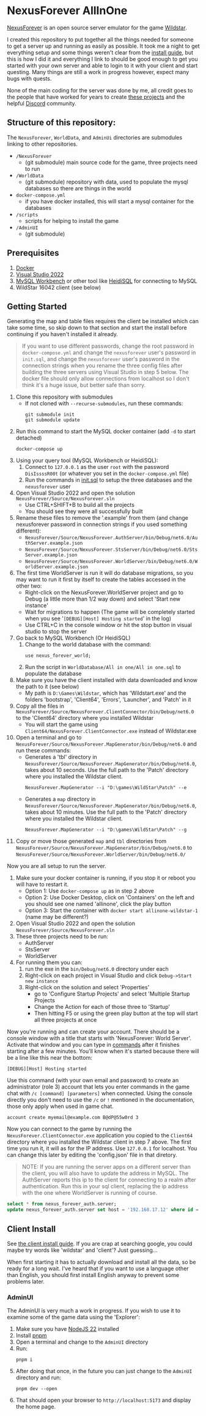 # NexusForever AllInOne

[NexusForever](https://www.emulator.ws/) is an open source server emulator
for the game [Wildstar](https://en.wikipedia.org/wiki/WildStar).

I created this repository to put together all the things needed for
someone to get a server up and running as easily as possible.  It took me a
night to get everything setup and some things weren't clear from the
[install guide](https://www.emulator.ws/installation/server-install-guide-windows),
but this is how I did it and everything I link to should be good enough
to get you started with your own server and able to login to it with
your client and start questing.  Many things are still a work in progress however,
expect many bugs with quests.

None of the main coding for the server was done by me, all credit goes to
the people that have worked for years to create [these projects](https://github.com/NexusForever)
and the helpful [Discord](https://discord.gg/nexusforever) community.

## Structure of this repository:

The `NexusForever`, `WorldData`, and `AdminUi` directories are submodules
linking to other repositories.

* `/NexusForever`
    * (git submodule) main source code for the game, three projects need to run
* `/WorldData`
    * (git submodule) repository with data, used to populate the mysql databases so there are things in the world
* `docker-compose.yml`
    * if you have docker installed, this will start a mysql container for the databases
* `/scripts`
    * scripts for helping to install the game
* `/AdminUI`
    * (git submodule)

## Prerequisites

1. [Docker](https://www.docker.com/)
2. [Visual Studio 2022](https://visualstudio.microsoft.com/vs/community/)
3. [MySQL Workbench](https://dev.mysql.com/downloads/workbench/) or other tool like [HeidiSQL](https://www.heidisql.com/) for connecting to MySQL
4. WildStar 16042 client (see below)

## Getting Started

Generating the map and table files requires the client be installed which can take some
time, so skip down to that section and start the install before continuing if you
haven't installed it already.

> If you want to use different passwords, change the root password in
`docker-compose.yml` and change the `nexusforever` user's password
in `init.sql`, and change the `nexusforever` user's password in the
connection strings when you rename the three config files after building
the three servers using Visual Studio in step 5 below.  The docker file
should only allow connections from localhost so I don't think it's a
huge issue, but better safe than sorry.

1. Clone this repository with submodules
    * If not cloned with `--recurse-submodules`, run these commands:
        ```
        git submodule init 
        git submodule update
        ```
2. Run this command to start the MySQL docker container (add `-d` to start detached)
    ```
    docker-compose up
    ```
3. Using your query tool (MySQL Workbench or HeidiSQL):
    1. Connect to `127.0.0.1` as the user `root` with the password `DisIssssR00t` (or whatever you set in the `docker-compose.yml` file)
    2. Run the commands in [init.sql](init.sql) to setup the three databases and the `nexusforever` user
4. Open Visual Studio 2022 and open the solution `NexusForever/Source/NexusForever.sln`
    * Use CTRL+SHIFT+B to build all the projects
    * You should see they were all successfully built
5. Rename these files to remove the '.example' from them (and change nexusforever password in connection strings if you used something different):
    * `NexusForever/Source/NexusForever.AuthServer/bin/Debug/net6.0/AuthServer.example.json`
    * `NexusForever/Source/NexusForever.StsServer/bin/Debug/net6.0/StsServer.example.json`
    * `NexusForever/Source/NexusForever.WorldServer/bin/Debug/net6.0/WorldServer.example.json`
6. The first time WorldServer is run it will do database migrations, so you may want to run it first by itself to create the tables accessed in the other two:
    * Right-click on the NexusForever.WorldServer project and go to Debug (a little more than 1/2 way down) and select 'Start new instance'
    * Wait for migrations to happen (The game will be completely started when you see '`[DEBUG][Host] Hosting started`' in the log)
    * Use CTRL+C in the console window or hit the stop button in visual studio to stop the server
7. Go back to MySQL Workbench (Or HeidiSQL) 
    1. Change to the world database with the command:
        ```
        use nexus_forever_world;
        ```
    2. Run the script in `WorldDatabase/All in one/All in one.sql` to populate the database
8. Make sure you have the client installed with data downloaded and know the path to it (see below)
    * My path is `D:\Games\Wildstar`, which has 'Wildstart.exe' and the folders 'bootstrap', 'Client64', 'Errors', 'Launcher', and 'Patch' in it
9. Copy all the files in `NexusForever/Source/NexusForever.ClientConnector/bin/Debug/net6.0` to the 'Client64' directory where you installed Wildstar
    * You will start the game using `Client64/NexusForever.ClientConnector.exe` instead of Wildstar.exe
10. Open a terminal and go to `NexusForever/Source/NexusForever.MapGenerator/bin/Debug/net6.0` and run these commands:
    * Generates a 'tbl' directory in `NexusForever/Source/NexusForever.MapGenerator/bin/Debug/net6.0`, takes about 10 seconds.  Use the full path to the 'Patch' directory where you installed the Wildstar client.
        ```
        NexusForever.MapGenerator --i "D:\games\WildStar\Patch" --e
        ```
    * Generates a `map` directory in `NexusForever/Source/NexusForever.MapGenerator/bin/Debug/net6.0`, takes about 10 minutes.   Use the full path to the 'Patch' directory where you installed the Wildstar client.
        ```
        NexusForever.MapGenerator --i "D:\games\WildStar\Patch" --g
        ```
11. Copy or move those generated `map` and `tbl` directories from `NexusForever/Source/NexusForever.MapGenerator/bin/Debug/net6.0` to `NexusForever/Source/NexusForever.WorldServer/bin/Debug/net6.0/`

Now you are all setup to run the server.  

1. Make sure your docker container is running, if you stop it or reboot you will have to restart it.
    * Option 1: Use `docker-compose up` as in step 2 above
    * Option 2: Use Docker Desktop, click on 'Containers' on the left and you should see one named 'allinone', click the play button
    * Option 3: Start the container with `docker start allinone-wildstar-1` (name may be different?)
2. Open Visual Studio 2022 and open the solution `NexusForever/Source/NexusForever.sln`
3. These three projects need to be run:
    * AuthServer
    * StsServer
    * WorldServer
4. For running them you can:
    1. run the exe in the `bin/Debug/net6.0` directory under each
    2. Right-click on each project in Visual Studio and click `Debug->Start new instance`
    3. Right-click on the solution and select 'Properties'
        * go to 'Configure Startup Projects' and select 'Multiple Startup Projects
        * Change the Action for each of those three to 'Startup'
        * Then hitting F5 or using the green play button at the top will start all three projects at once

Now you're running and can create your account.   There should be a console
window with a title that starts with 'NexusForever: World Server'.  Activate
that window and you can type in [commands](https://www.emulator.ws/documentation/command-documentation)
after it finishes starting after a few minutes.   You'll know when it's started
because there will be a line like this near the bottom:

    [DEBUG][Host] Hosting started

Use this command (with your own email and password) to create an administrator (role 3) account that lets you enter
commands in the game chat with `/c [command] [parameters]` when connected.   Using the console directly you don't need to 
use the `/c` or `!` mentioned in the documentation, those only apply when used in game chat.

    account create myemail@example.com B@dP@55w0rd 3

Now you can connect to the game by running the `NexusForever.ClientConnector.exe` application you copied
to the `Client64` directory where you installed the Wildstar client in step 7 above.  The first time you
run it, it will as for the IP address.  Use `127.0.0.1` for localhost.  You can change this later by
editing the 'config.json' file in that diretory.

> NOTE: If you are running the server apps on a different server than the client, you will also have
to update the address in MySQL.   The AuthServer reports this ip to the client for connecting to a realm
after authentication.   Run this in your sql client, replacing the ip address with the one where
WorldServer is running of course.

```sql
select * from nexus_forever_auth.server;
update nexus_forever_auth.server set host = '192.168.17.12' where id = 1;
```

## Client Install

See [the client install guide](https://www.emulator.ws/installation/server-install-guide-windows).  If you are
crap at searching google, you could maybe try words like 'wildstar' and 'client'?   Just guessing...

When first starting it has to actually download and install all the data, so be ready for a long wait.
I've heard that if you want to use a language other than English, you should first install English anyway
to prevent some problems later.

### AdminUI

The AdminUI is very much a work in progress.   If you wish to use it to examine some of the
game data using the 'Explorer':

1. Make sure you have [NodeJS 22](https://nodejs.org/en/download/package-manager) installed
2. Install [pnpm](https://pnpm.io/installation)
3. Open a terminal and change to the `AdminUI` directory
4. Run:
    ```
    pnpm i
    ```
5. After doing that once, in the future you can just change to the `AdminUI` directory and run:
    ```
    pnpm dev --open
    ```
6. That should open your browser to `http://localhost:5173` and display the home page.
